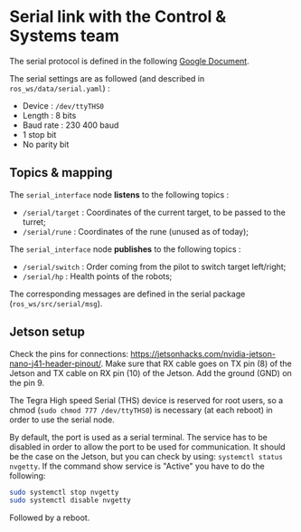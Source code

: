 # Serial link with the Control & Systems team

The serial protocol is defined in the following [Google Document](https://docs.google.com/document/d/1_WRp8hKwjJ7E_uIMwRmgCmimuRtpEut-U4GsiJyBkTw).

The serial settings are as followed (and described in `ros_ws/data/serial.yaml`) :

- Device : `/dev/ttyTHS0`
- Length : 8 bits
- Baud rate : 230 400 baud
- 1 stop bit
- No parity bit

## Topics & mapping

The `serial_interface` node **listens** to the following topics : 

- `/serial/target` : Coordinates of the current target, to be passed to the turret;
- `/serial/rune` : Coordinates of the rune (unused as of today);

The `serial_interface` node **publishes** to the following topics :

- `/serial/switch` : Order coming from the pilot to switch target left/right;
- `/serial/hp` : Health points of the robots;

The corresponding messages are defined in the serial package (`ros_ws/src/serial/msg`).

## Jetson setup

Check the pins for connections: https://jetsonhacks.com/nvidia-jetson-nano-j41-header-pinout/. Make sure that RX cable goes on TX pin (8) of the Jetson and TX cable on RX pin (10) of the Jetson. Add the ground (GND) on the pin 9.

The Tegra High speed Serial (THS) device is reserved for root users, so a chmod (`sudo chmod 777 /dev/ttyTHS0`) is
necessary (at each reboot) in order to use the serial node.

By default, the port is used as a serial terminal. The service has to be disabled
in order to allow the port to be used for communication. It should be the case on the Jetson, but you can check
by using: `systemctl status nvgetty`. If the command show service is "Active" you have to do the following:

```bash
sudo systemctl stop nvgetty
sudo systemctl disable nvgetty
```

Followed by a reboot.

